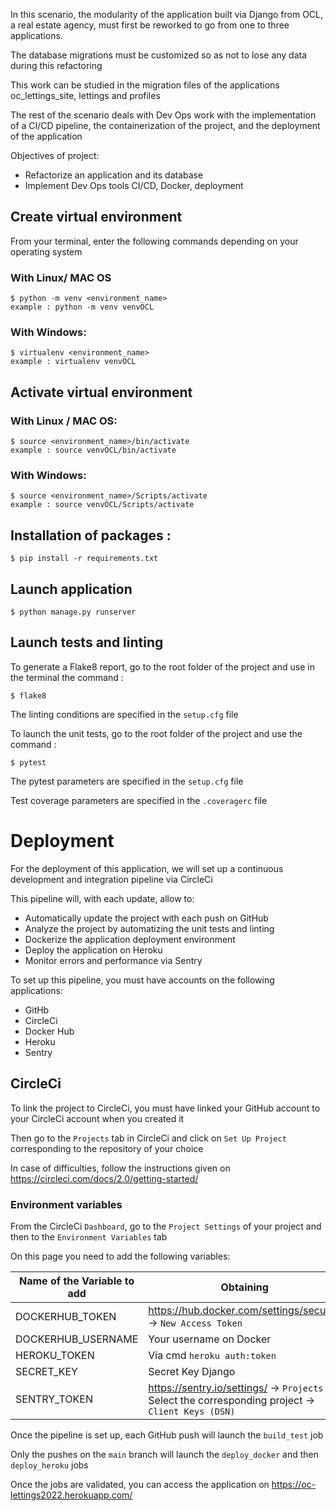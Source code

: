 In this scenario, the modularity of the application built via Django from OCL, a real estate agency, must first be reworked to go from one to three applications. 

The database migrations must be customized so as not to lose any data during this refactoring

This work can be studied in the migration files of the applications oc_lettings_site, lettings and profiles

The rest of the scenario deals with Dev Ops work with the implementation of a CI/CD pipeline, the containerization of the project, and the deployment of the application

Objectives of project:
  - Refactorize an application and its database
  - Implement Dev Ops tools CI/CD, Docker, deployment

## Create virtual environment

From your terminal, enter the following commands depending on your operating system

### With Linux/ MAC OS

    $ python -m venv <environment_name>
    example : python -m venv venvOCL
    
### With Windows:
    
    $ virtualenv <environment_name>
    example : virtualenv venvOCL 
    
## Activate virtual environment

### With Linux / MAC OS:

    $ source <environment_name>/bin/activate
    example : source venvOCL/bin/activate
   
### With Windows:

    $ source <environment_name>/Scripts/activate
    example : source venvOCL/Scripts/activate
    
## Installation of packages : 

    $ pip install -r requirements.txt

## Launch application

    $ python manage.py runserver

## Launch tests and linting

To generate a Flake8 report, go to the root folder of the project and use in the terminal the command :

    $ flake8

The linting conditions are specified in the `setup.cfg` file

To launch the unit tests, go to the root folder of the project and use the command :

    $ pytest

The pytest parameters are specified in the `setup.cfg` file

Test coverage parameters are specified in the `.coveragerc` file

# Deployment

For the deployment of this application, we will set up a continuous development and integration pipeline via CircleCi

This pipeline will, with each update, allow to:
  - Automatically update the project with each push on GitHub
  - Analyze the project by automatizing the unit tests and linting
  - Dockerize the application deployment environment
  - Deploy the application on Heroku
  - Monitor errors and performance via Sentry

To set up this pipeline, you must have accounts on the following applications:
  - GitHb
  - CircleCi
  - Docker Hub
  - Heroku
  - Sentry

## CircleCi

To link the project to CircleCi, you must have linked your GitHub account to your CircleCi account when you created it

Then go to the `Projects` tab in CircleCi and click on `Set Up Project` corresponding to the repository of your choice

In case of difficulties, follow the instructions given on https://circleci.com/docs/2.0/getting-started/

### Environment variables

From the CircleCi `Dashboard`, go to the `Project Settings` of your project and then to the `Environment Variables` tab

On this page you need to add the following variables:

|   Name of the Variable to add  |   Obtaining   |
|---    |---    |
|   DOCKERHUB_TOKEN   |   https://hub.docker.com/settings/security -> `New Access Token`   |
|   DOCKERHUB_USERNAME   |   Your username on Docker  |
|   HEROKU_TOKEN   |   Via cmd `heroku auth:token`   |
|   SECRET_KEY   |   Secret Key Django   |
|   SENTRY_TOKEN   |   https://sentry.io/settings/ -> `Projects` -> Select the corresponding project -> `Client Keys (DSN)`   |

Once the pipeline is set up, each GitHub push will launch the `build_test` job

Only the pushes on the `main` branch will launch the `deploy_docker` and then `deploy_heroku` jobs

Once the jobs are validated, you can access the application on https://oc-lettings2022.herokuapp.com/